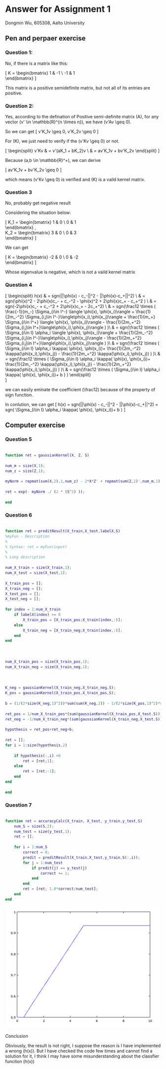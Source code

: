 # Answer for Assignment 1


Dongmin Wu, 605308, Aalto University


## Pen and perpaer exercise

### Question 1:

No, if there is a matrix like this:


\[
K = \begin{bmatrix}
       1 & -1          \\
       -1 & 1 			
     \end{bmatrix}
\]

This matrix is a positive semidefinite matrix, but not all of its entries are positive. 

### Question 2:

Yes, according to the defination of Positive semi-definite matrix \(A\), for any vector \(v' \in \mathbb{R}^{n \times n}\), we have \(v'Av \geq 0\).

So we can get 
\[
v'K_1v \geq 0, v'K_2v \geq 0
\]

For \(K\), we just need to verify if the \(v'Kv \geq 0\) or not.



\[
\begin{split}
 v'Kv & = v'(aK_1 + bK_2)v \\
  & = av'K_1v + bv'K_2v
\end{split}
\]

Because \(a,b \in \mathbb{R}^+\), we can derive 

\[
av'K_1v + bv'K_2v \geq 0
\]

which means \(v'Kv \geq 0\) is verified and \(K\) is a vaild kernel matrix.

### Question 3

No, probably get negative result

Considering the situation below: 

\[
K_1 = \begin{bmatrix}
       1 & 0          \\
       0 & 1 			
     \end{bmatrix} ,   
 K_2 = \begin{bmatrix}
       3 & 0         \\
       0 & 3			
     \end{bmatrix}
\] 

We can get 

\[
 K = \begin{bmatrix}
       -2 & 0         \\
       0 & -2			
     \end{bmatrix}
\] 

Whose eigenvalue is negative, which is not a vaild kernel matrix

### Question 4

\[
  \begin{split}
h(x) & = sgn(||\phi(x) - c_-||^2 - ||\phi(x)-c_+||^2) \\
& = sgn(\phi(x)^2 - 2\phi(x)c_- + c_-^2 - \phi(x)^2  + 2\phi(x)c_+ - c_+^2 ) \\
& = sgn(-2\phi(x)c_- + c_-^2  + 2\phi(x)c_+ - 2c_+^2) \\
& =  sgn(\frac12 \times (
  \frac{-1}{m_-} \Sigma_{i\in I^-} \langle \phi(x), \phi(x_i)\rangle + 
  \frac{1}{2m_-^2} \Sigma_{i,j\in I^-}\langle\phi(x_i),\phi(x_j)\rangle  + 
  \frac{1}{m_+} \Sigma_{i\in I^+} \langle \phi(x), \phi(x_i)\rangle - 
  \frac{1}{2m_+^2} \Sigma_{i,j\in I^+}\langle\phi(x_i),\phi(x_j)\rangle ) )\\
& =  sgn(\frac12 \times (
   \Sigma_{i\in I} \alpha_i \langle \phi(x), \phi(x_i)\rangle + 
  \frac{1}{2m_-^2} \Sigma_{i,j\in I^-}\langle\phi(x_i),\phi(x_j)\rangle  -
  \frac{1}{2m_+^2} \Sigma_{i,j\in I^+}\langle\phi(x_i),\phi(x_j)\rangle ) )\\
& =  sgn(\frac12 \times (
   \Sigma_{i\in I} \alpha_i \kappa( \phi(x), \phi(x_i))+ 
  \frac{1}{2m_-^2} \kappa(\phi(x_i),\phi(x_j))  -
  \frac{1}{2m_+^2} \kappa(\phi(x_i),\phi(x_j)) ) )\\
& =  sgn(\frac12 \times (  \Sigma_{i\in I} \alpha_i \kappa( \phi(x), \phi(x_i))+ 
  \frac{1}{2m_-^2} \kappa(\phi(x_i),\phi(x_j))  -
  \frac{1}{2m_+^2} \kappa(\phi(x_i),\phi(x_j)) ) )\\
& =  sgn(\frac12 \times (  \Sigma_{i\in I} \alpha_i \kappa( \phi(x), \phi(x_i))+ 
  b ) )
  \end{split}   
\]

we can easily eminate the coefficient \(\frac12\) because of the property of sign function.

In conlution, we can get 
\[
  h(x) =  sgn(||\phi(x) - c_-||^2 - ||\phi(x)-c_+||^2) = sgn( \Sigma_{i\in I} \alpha_i \kappa( \phi(x), \phi(x_i))+ 
  b ) 
  \]


  ## Computer exercise


  ### Question 5

  ```matlab

function ret = gaussianKernel(X, Z, S)

num_m = size(X,1);
num_z = size(Z,1);

myNorm = repmat(sum(X,2),1,num_z) - 2*X*Z' + repmat(sum(Z,2)',num_m,1);

ret = exp(- myNorm ./ (2 * (S^2) ));

end

  ```


### Question 6

```matlab

function ret = preditResult(X_train,X_test,labelX,S)
%myFun - Description
%
% Syntax: ret = myFun(input)
%
% Long description

num_X_train = size(X_train,1);
num_X_test = size(X_test,1);

X_train_pos = [];
X_train_neg = [];
X_test_pos = [];
X_test_neg = [];

for index = 1:num_X_train
    if labelX(index) >= 0
        X_train_pos = [X_train_pos;X_train(index,:)];
    else
        X_train_neg = [X_train_neg;X_train(index,:)];
    end
end



num_X_train_pos = size(X_train_pos,1);
num_X_train_neg = size(X_train_neg,1);



K_neg = gaussianKernel(X_train_neg,X_train_neg,S);
K_pos = gaussianKernel(X_train_pos,X_train_pos,S);

b = (1/(2*size(K_neg,1)^2))*sum(sum(K_neg,2)) - 1/(2*size(K_pos,1)^2)*sum(sum(K_pos,2));

ret_pos = 1/num_X_train_pos*(sum(gaussianKernel(X_train_pos,X_test,S)));
ret_neg = -1/num_X_train_neg*(sum(gaussianKernel(X_train_neg,X_test,S)));

hypothesis = ret_pos+ret_neg+b;

ret = [];
for i = 1:size(hypothesis,2)
    
    if hypothesis(:,i) >0
        ret = [ret;1];
    else
        ret = [ret;-1];
    end
end
    
end

```


### Question 7


```matlab

function ret = accuracyCalc(X_train, X_test, y_train,y_test,S)
    num_S = size(S,2);
    num_test = size(y_test,1);
    ret = [];
    
    for i = 1:num_S
        correct = 0;
        predit = preditResult(X_train,X_test,y_train,S(:,i));
        for j = 1:num_test
            if predit(j) == y_test(j)
                correct += 1;
            end
        end
        ret = [ret; 1.0*correct/num_test];
    end
end

```

![](./img/2017-09-21-04-02-14.png)


*Conclusion*

Obviously, the result is not right, I suppose the reason is I have implemented a wrong \(h(x)\). But I have checked the code few times and cannot find a solution for it, I think I may have some misunderstanding about the classfier funciton \(h(x)\)